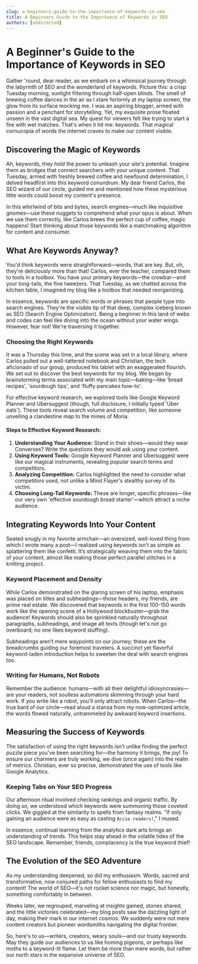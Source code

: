 ```yaml
---
slug: a-beginners-guide-to-the-importance-of-keywords-in-seo
title: A Beginners Guide to the Importance of Keywords in SEO
authors: [undirected]
---
```



# A Beginner's Guide to the Importance of Keywords in SEO

Gather 'round, dear reader, as we embark on a whimsical journey through the labyrinth of SEO and the wonderland of keywords. Picture this: a crisp Tuesday morning, sunlight filtering through half-open blinds. The smell of brewing coffee dances in the air as I stare forlornly at my laptop screen, the glow from its surface mocking me. I was an aspiring blogger, armed with passion and a penchant for storytelling. Yet, my exquisite prose floated unseen in the vast digital sea. My quest for viewers felt like trying to start a fire with wet matches. That's when it hit me: keywords. That magical cornucopia of words the internet craves to make our content visible.

## Discovering the Magic of Keywords

Ah, keywords, they hold the power to unleash your site's potential. Imagine them as bridges that connect searchers with your unique content. That Tuesday, armed with freshly brewed coffee and newfound determination, I delved headfirst into this keyword conundrum. My dear friend Carlos, the SEO wizard of our circle, guided me and mentioned how these mysterious little words could boost my content's presence. 

In this whirlwind of bits and bytes, search engines—much like inquisitive gnomes—use these nuggets to comprehend what your opus is about. When we use them correctly, like Carlos brews the perfect cup of coffee, magic happens! Start thinking about those keywords like a matchmaking algorithm for content and consumer.

## What Are Keywords Anyway?

You'd think keywords were straightforward—words, that are key. But, oh, they're deliciously more than that! Carlos, ever the teacher, compared them to tools in a toolbox. You have your primary keywords—the crowbar—and your long-tails, the fine tweezers. That Tuesday, as we chatted across the kitchen table, I imagined my blog like a toolbox that needed reorganizing.

In essence, keywords are specific words or phrases that people type into search engines. They're the visible tip of that deep, complex iceberg known as SEO (Search Engine Optimization). Being a beginner in this land of webs and codes can feel like diving into the ocean without your water wings. However, fear not! We're traversing it together.

### Choosing the Right Keywords

It was a Thursday this time, and the scene was set in a local library, where Carlos pulled out a well-tattered notebook and Christian, the tech aficionado of our group, produced his tablet with an exaggerated flourish. We set out to discover the best keywords for my blog. We began by brainstorming terms associated with my main topic—baking—like ‘bread recipes', 'sourdough tips', and 'fluffy pancakes how-to'.

For effective keyword research, we explored tools like Google Keyword Planner and Ubersuggest (though, full disclosure, I initially typed 'Uber eats'). These tools reveal search volume and competition, like someone unveiling a clandestine map to the mines of Moria. 

#### Steps to Effective Keyword Research:
1. **Understanding Your Audience:** Stand in their shoes—would they wear Converses? Write the questions they would ask using your content.
2. **Using Keyword Tools:** Google Keyword Planner and Ubersuggest were like our magical instruments, revealing popular search terms and competitors.
3. **Analyzing Competition:** Carlos highlighted the need to consider what competitors used, not unlike a Mind Flayer's stealthy survey of its victim.
4. **Choosing Long-Tail Keywords:** These are longer, specific phrases—like our very own 'effective sourdough bread starter'—which attract a niche audience.

## Integrating Keywords Into Your Content

Seated snugly in my favorite armchair—an oversized, well-loved thing from which I wrote many a post—I realized using keywords isn’t as simple as splattering them like confetti. It’s strategically weaving them into the fabric of your content, almost like making those perfect parallel stitches in a knitting project. 

### Keyword Placement and Density

While Carlos demonstrated on the glaring screen of his laptop, emphasis was placed on titles and subheadings—those headers, my friends, are prime real estate. We discovered that keywords in the first 100-150 words work like the opening scene of a Hollywood blockbuster—grab the audience! Keywords should also be sprinkled naturally throughout paragraphs, subheadings, and image alt texts (though let's not go overboard; no one likes keyword stuffing).

Subheadings aren’t mere waypoints on our journey; these are the breadcrumbs guiding our foremost travelers. A succinct yet flavorful keyword-laden introduction helps to sweeten the deal with search engines too.

### Writing for Humans, Not Robots

Remember the audience: humans—with all their delightful idiosyncrasies—are your readers, not soulless automatons skimming through your hard work. If you write like a robot, you'll only attract robots. When Carlos—the true bard of our circle—read aloud a stanza from my now-optimized article, the words flowed naturally, untrammeled by awkward keyword insertions. 

## Measuring the Success of Keywords

The satisfaction of using the right keywords isn’t unlike finding the perfect puzzle piece you've been searching for—the harmony it brings, the joy! To ensure our charmers are truly working, we dive (once again) into the realm of metrics. Christian, ever so precise, demonstrated the use of tools like Google Analytics.

### Keeping Tabs on Your SEO Progress

Our afternoon ritual involved checking rankings and organic traffic. By doing so, we understood which keywords were summoning those coveted clicks. We giggled at the similarity to spells from fantasy realms. "If only gaining an audience were as easy as casting `Accio readers!`," I mused.

In essence, continual learning from the analytics dark arts brings an understanding of trends. This helps stay ahead in the volatile tides of the SEO landscape. Remember, friends, complacency is the true keyword thief!

## The Evolution of the SEO Adventure

As my understanding deepened, so did my enthusiasm. Words, sacred and transformative, now conjured paths for fellow enthusiasts to find my content! The world of SEO—it's not rocket science nor magic, but honestly, something comfortably in between.

Weeks later, we regrouped, marveling at insights gained, stories shared, and the little victories celebrated—my blog posts saw the dazzling light of day, making their mark in our internet cosmos. We suddenly were not mere content creators but pioneer wordsmiths navigating the digital frontier.

So, here's to us—writers, creators, weary souls—and our trusty keywords. May they guide our audiences to us like homing pigeons, or perhaps like moths to a keyword-lit flame. Let them be more than mere words, but rather our north stars in the expansive universe of SEO.